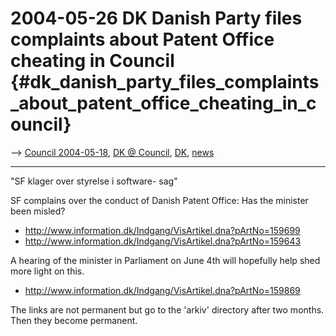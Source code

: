 # 2004-05-26 DK Danish Party files complaints about Patent Office cheating in Council {#dk_danish_party_files_complaints_about_patent_office_cheating_in_council}

\--\> [ Council 2004-05-18](Cons040518En "wikilink"), [ DK @
Council](ConsDk040518En "wikilink"), [ DK](SwpatdkEn "wikilink"), [
news](SwpatcninoEn "wikilink")

------------------------------------------------------------------------

\"SF klager over styrelse i software- sag\"

SF complains over the conduct of Danish Patent Office: Has the minister
been misled?

-   <http://www.information.dk/Indgang/VisArtikel.dna?pArtNo=159699>
-   <http://www.information.dk/Indgang/VisArtikel.dna?pArtNo=159643>

A hearing of the minister in Parliament on June 4th will hopefully help
shed more light on this.

-   <http://www.information.dk/Indgang/VisArtikel.dna?pArtNo=159869>

The links are not permanent but go to the \'arkiv\' directory after two
months. Then they become permanent.
